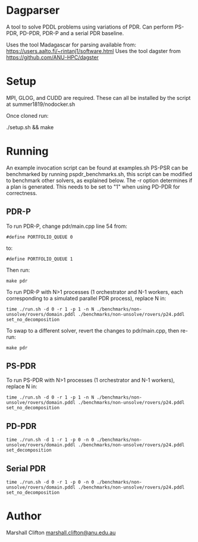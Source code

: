 # Dagparser

A tool to solve PDDL problems using variations of PDR. Can perform PS-PDR, PD-PDR, PDR-P and a serial PDR baseline.

Uses the tool Madagascar for parsing available from: https://users.aalto.fi/~rintanj1/software.html
Uses the tool dagster from https://github.com/ANU-HPC/dagster

# Setup
MPI, GLOG, and CUDD are required. These can all be installed by the script at summer1819/nodocker.sh

Once cloned run:

./setup.sh && make

# Running
An example invocation script can be found at examples.sh
PS-PSR can be benchmarked by running pspdr_benchmarks.sh, this script can be modified to benchmark other solvers, as explained below.
The -r option determines if a plan is generated. This needs to be set to "1" when using PD-PDR for correctness.

## PDR-P
To run PDR-P, change pdr/main.cpp line 54 from:

    #define PORTFOLIO_QUEUE 0

to:

    #define PORTFOLIO_QUEUE 1

Then run:

    make pdr

To run PDR-P with N>1 processes (1 orchestrator and N-1 workers, each corresponding to a simulated parallel PDR process), replace N in:

    time ./run.sh -d 0 -r 1 -p 1 -n N ./benchmarks/non-unsolve/rovers/domain.pddl ./benchmarks/non-unsolve/rovers/p24.pddl set_no_decomposition

To swap to a different solver, revert the changes to pdr/main.cpp, then re-run:

    make pdr

## PS-PDR

To run PS-PDR with N>1 processes (1 orchestrator and N-1 workers), replace N in:

    time ./run.sh -d 0 -r 1 -p 1 -n N ./benchmarks/non-unsolve/rovers/domain.pddl ./benchmarks/non-unsolve/rovers/p24.pddl set_no_decomposition

## PD-PDR

    time ./run.sh -d 1 -r 1 -p 0 -n 0 ./benchmarks/non-unsolve/rovers/domain.pddl ./benchmarks/non-unsolve/rovers/p24.pddl set_decomposition

## Serial PDR

    time ./run.sh -d 0 -r 1 -p 0 -n 0 ./benchmarks/non-unsolve/rovers/domain.pddl ./benchmarks/non-unsolve/rovers/p24.pddl set_no_decomposition

# Author

Marshall Clifton marshall.clifton@anu.edu.au
